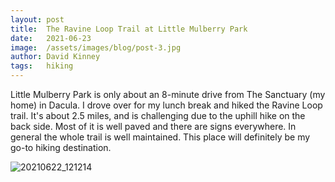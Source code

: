 ```yaml
---
layout: post
title:  The Ravine Loop Trail at Little Mulberry Park
date:   2021-06-23
image:  /assets/images/blog/post-3.jpg
author: David Kinney
tags:   hiking
---
```


Little Mulberry Park is only about an 8-minute drive from The Sanctuary (my home) in Dacula. I drove over for my lunch break and hiked the Ravine Loop trail. It's about 2.5 miles, and is challenging due to the uphill hike on the back side. Most of it is well paved and there are signs everywhere. In general the whole trail is well maintained. This place will definitely be my go-to hiking destination.

![20210622_121214](https://user-images.githubusercontent.com/43932354/123276327-11fe5280-d4d3-11eb-9607-16a72ba4b0a7.jpg)
